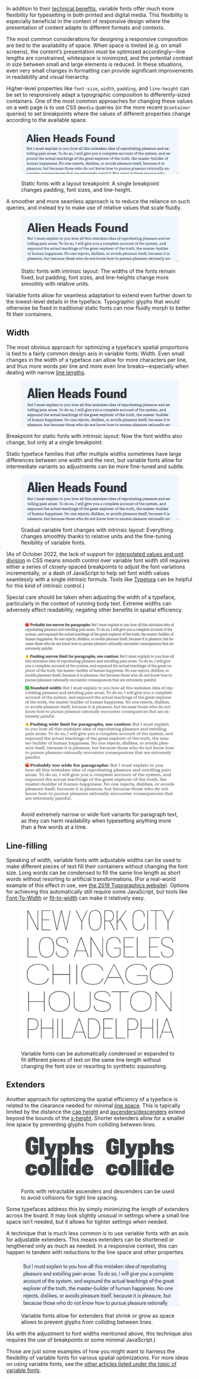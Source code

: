 In addition to their [technical benefits](/lesson/web_font_comparisons_variable_vs_static), variable fonts offer much more flexibility for typesetting in both printed and digital media. This flexibility is especially beneficial in the context of responsive design where the presentation of content adapts to different formats and contexts.

The most common considerations for designing a responsive composition are tied to the availability of space. When space is limited (e.g. on small screens), the content’s presentation must be optimized accordingly—line lengths are constrained, whitespace is minimized, and the potential contrast in size between small and large elements is reduced. In these situations, even very small changes in formatting can provide significant improvements in readability and visual hierarchy.

Higher-level properties like `font-size`, `width`, `padding`, and `line-height` can be set to responsively adapt a typographic composition to differently-sized containers. One of the most common approaches for changing these values on a web page is to use CSS `@media` queries (or the more recent `@container` queries) to set breakpoints where the values of different properties change according to the available space.

<figure>

![An animated loop showing how the content adapts when the container changes in width. The change in text size for the heading appears to jump.](images/3_1.gif)

<figcaption>Static fonts with a layout breakpoint: A single breakpoint changes padding, font sizes, and line-height.</figcaption>

</figure>

A smoother and more seamless approach is to reduce the reliance on such queries, and instead try to make use of relative values that scale fluidly.

<figure>

![An animated loop showing how the content adapts when the container changes in width. The change in text size for the heading is more fluid.](images/3_2.gif)

<figcaption>Static fonts with intrinsic layout: The widths of the fonts remain fixed, but padding, font sizes, and line-heights change more smoothly with relative units.</figcaption>

</figure>

Variable fonts allow for seamless adaptation to extend even further down to the lowest-level details in the typeface. Typographic glyphs that would otherwise be fixed in traditional static fonts can now fluidly morph to better fit their containers.

## Width

The most obvious approach for optimizing a typeface’s spatial proportions is tied to a fairly common design axis in variable fonts: Width. Even small changes in the width of a typeface can allow for more characters per line, and thus more words per line and more even line breaks—especially when dealing with narrow [line lengths](/glossary/measure_line_length).

<figure>

![An animated loop showing how the content adapts when the container changes in width. The more fluid shift in font size is omplimented with a change in width at certain breakpoints, although that change results in a noticeable jump.](images/3_3.gif)

</figure>
<figcaption>Breakpoint for static fonts with intrinsic layout: Now the font widths also change, but only at a single breakpoint.</figcaption>

Static typeface families that offer multiple widths sometimes have large differences between one width and the next, but variable fonts allow for intermediate variants so adjustments can be more fine-tuned and subtle.

<figure>

![An animated loop showing how the content adapts when the container changes in width. The more fluid shift in font size is omplimented with a change in width at certain breakpoints, which now also changes fluidly.](images/3_4.gif)

<figcaption>Gradual variable font changes with intrinsic layout: Everything changes smoothly thanks to relative units and the fine-tuning flexibility of variable fonts.</figcaption>

</figure>

(As of October 2022, the lack of support for [interpolated values and unit division](https://css.oddbird.net/rwd/interpolation/) in CSS means smooth control over variable font width still requires either a series of closely-spaced breakpoints to adjust the font variations incrementally, or a dash of JavaScript to help set font width values seamlessly with a single intrinsic formula. Tools like [Typetura](https://typetura.com) can be helpful for this kind of intrinsic control.)

Special care should be taken when adjusting the width of a typeface, particularly in the context of running body text. Extreme widths can adversely affect readability, negating other benefits in spatial efficiency.

<figure>

![Four paragraphs set in the same typeface, but using a different width setting for each.](images/3_5.svg)

<figcaption>Avoid extremely narrow or wide font variants for paragraph text, as they can harm readability when typesetting anything more than a few words at a time.</figcaption>

</figure>

## Line-filling

Speaking of width, variable fonts with adjustable widths can be used to make different pieces of text fill their containers without changing the font size. Long words can be condensed to fill the same line length as short words without resorting to artificial transformations. (For a real-world example of this effect in use, see [the 2019 Typographics website](https://2019.typographics.com)). Options for achieving this automatically still require some JavaScript, but tools like [Font-To-Width](http://font-to-width.com) or [fit-to-width](https://github.com/Lorp/fit-to-width) can make it relatively easy.

<figure>

![Five lines of type, with a different U.S. city name on each line. All use different widths, but all perfectly fill the same horizontal space.](images/3_6.svg)

<figcaption>Variable fonts can be automatically condensed or expanded to fit different pieces of text on the same line length without changing the font size or resorting to synthetic squooshing.</figcaption>

</figure>

## Extenders

Another approach for optimizing the spatial efficiency of a typeface is related to the clearance needed for minimal [line space](/glossary/line_height_leading). This is typically limited by the distance the [cap height](/glossary/cap_height) and [ascenders/descenders](/glossary/ascenders_descenders) extend beyond the bounds of the [x-height](/glossary/x_height). Shorter extenders allow for a smaller line space by preventing glyphs from colliding between lines.

<figure>

![First, a specimen using the word “Glyphs collide”, set over two lines, showing the descenders of “Glyphs” touching the ascenders of “collide”. Then, the same specimen with the ascenders and descenders reduced vertically to avoid the clash.](images/3_7.svg)

<figcaption>Fonts with retractable ascenders and descenders can be used to avoid collisions for tight line spacing.</figcaption>

</figure>

Some typefaces address this by simply minimizing the length of extenders across the board. It may look slightly unusual in settings where a small line space isn’t needed, but it allows for tighter settings when needed.

A technique that is much less common is to use variable fonts with an axis for adjustable extenders. This means extenders can be shortened or lengthened only as much as needed. In a responsive context, this can happen in tandem with reductions to the line space and other properties.

<figure>

![An animated loop showing how the content adapts when the container changes in width. When the container becomes narrow and the lin-height is decreased, the ascenders and descenders shorten accordingly to avoid clashes.](images/3_8.gif)

<figcaption>Variable fonts allow for extenders that shrink or grow as space allows to prevent glyphs from colliding between lines.</figcaption>

</figure>

(As with the adjustment to font widths mentioned above, this technique also requires the use of breakpoints or some minimal JavaScript.)

Those are just some examples of how you might want to harness the flexibility of variable fonts for various spatial optimizations. For more ideas on using variable fonts, see the [other articles listed under the topic of variable fonts](https://fonts.google.com/knowledge/topics/variable_fonts).
